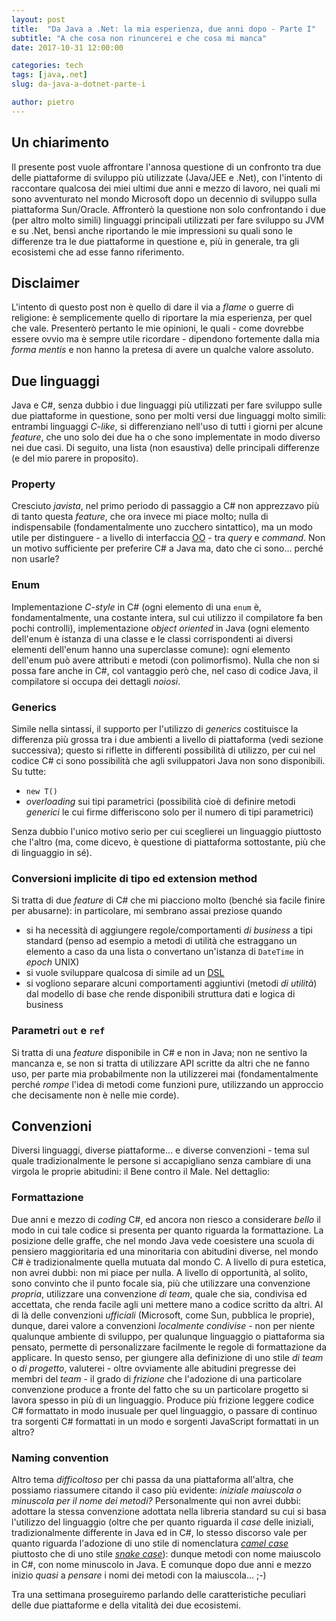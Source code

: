 ```yaml
---
layout: post
title:  "Da Java a .Net: la mia esperienza, due anni dopo - Parte I"
subtitle: "A che cosa non rinuncerei e che cosa mi manca"
date: 2017-10-31 12:00:00

categories: tech
tags: [java,.net]
slug: da-java-a-dotnet-parte-i

author: pietro
---
```

## Un chiarimento
Il presente post vuole affrontare l'annosa questione di un confronto tra due delle piattaforme di sviluppo più utilizzate (Java/JEE e .Net), con l'intento di raccontare qualcosa dei miei ultimi due anni e mezzo di lavoro, nei quali mi sono avventurato nel mondo Microsoft dopo un decennio di sviluppo sulla piattaforma Sun/Oracle.
Affronterò la questione non solo confrontando i due (per altro molto simili) linguaggi principali utilizzati per fare sviluppo su JVM e su .Net, bensì anche riportando le mie impressioni su quali sono le differenze tra le due piattaforme in questione e, più in generale, tra gli ecosistemi che ad esse fanno riferimento.

## Disclaimer
L'intento di questo post non è quello di dare il via a _flame_ o guerre di religione: è semplicemente quello di riportare la mia esperienza, per quel che vale. Presenterò pertanto le mie opinioni, le quali - come dovrebbe essere ovvio ma è sempre utile ricordare - dipendono fortemente dalla mia _forma mentis_ e non hanno la pretesa di avere un qualche valore assoluto.

## Due linguaggi
Java e C#, senza dubbio i due linguaggi più utilizzati per fare sviluppo sulle due piattaforme in questione, sono per molti versi due linguaggi molto simili: entrambi linguaggi _C-like_, si differenziano nell'uso di tutti i giorni per alcune _feature_, che uno solo dei due ha o che sono implementate in modo diverso nei due casi. Di seguito, una lista (non esaustiva) delle principali differenze (e del mio parere in proposito).

### Property
Cresciuto _javista_, nel primo periodo di passaggio a C# non apprezzavo più di tanto questa _feature_, che ora invece mi piace molto; nulla di indispensabile (fondamentalmente uno zucchero sintattico), ma un modo utile per distinguere - a livello di interfaccia [OO](https://en.wikipedia.org/wiki/Object-oriented_programming) - tra _query_ e _command_. Non un motivo sufficiente per preferire C# a Java ma, dato che ci sono... perché non usarle?

### Enum
Implementazione _C-style_ in C# (ogni elemento di una `enum` è, fondamentalmente, una costante intera, sul cui utilizzo il compilatore fa ben pochi controlli), implementazione _object oriented_ in Java (ogni elemento dell'enum è istanza di una classe e le classi corrispondenti ai diversi elementi dell'enum hanno una superclasse comune): ogni elemento dell'enum può avere attributi e metodi (con polimorfismo). Nulla che non si possa fare anche in C#, col vantaggio però che, nel caso di codice Java, il compilatore si occupa dei dettagli _noiosi_.

### Generics
Simile nella sintassi, il supporto per l'utilizzo di _generics_ costituisce la differenza più grossa tra i due ambienti a livello di piattaforma (vedi sezione successiva); questo si riflette in differenti possibilità di utilizzo, per cui nel codice C# ci sono possibilità che agli sviluppatori Java non sono disponibili. Su tutte:

* `new T()`
* _overloading_ sui tipi parametrici (possibilità cioè di definire metodi _generici_ le cui firme differiscono solo per il numero di tipi parametrici)

Senza dubbio l'unico motivo serio per cui sceglierei un linguaggio piuttosto che l'altro (ma, come dicevo, è questione di piattaforma sottostante, più che di linguaggio in sé).

### Conversioni implicite di tipo ed extension method
Si tratta di due _feature_ di C# che mi piacciono molto (benché sia facile finire per abusarne): in particolare, mi sembrano assai preziose quando

* si ha necessità di aggiungere regole/comportamenti _di business_ a tipi standard (penso ad esempio a metodi di utilità che estraggano un elemento a caso da una lista o convertano un'istanza di `DateTime` in _epoch_ UNIX)
* si vuole sviluppare qualcosa di simile ad un [DSL](https://en.wikipedia.org/wiki/Domain-specific_language)
* si vogliono separare alcuni comportamenti aggiuntivi (metodi _di utilità_) dal modello di base che rende disponibili struttura dati e logica di business

### Parametri `out` e `ref`
Si tratta di una _feature_ disponibile in C# e non in Java; non ne sentivo la mancanza e, se non si tratta di utilizzare API scritte da altri che ne fanno uso, per parte mia probabilmente non la utilizzerei mai (fondamentalmente perché _rompe_ l'idea di metodi come funzioni pure, utilizzando un approccio che decisamente non è nelle mie corde).

## Convenzioni
Diversi linguaggi, diverse piattaforme... e diverse convenzioni - tema sul quale tradizionalmente le persone si accapigliano senza cambiare di una virgola le proprie abitudini: il Bene contro il Male. Nel dettaglio:
### Formattazione
Due anni e mezzo di _coding_ C#, ed ancora non riesco a considerare _bello_ il modo in cui tale codice si presenta per quanto riguarda la formattazione. La posizione delle graffe, che nel mondo Java vede coesistere una scuola di pensiero maggioritaria ed una minoritaria con abitudini diverse, nel mondo C# è tradizionalmente quella mutuata dal mondo C. A livello di pura estetica, non avrei dubbi: non mi piace per nulla. A livello di opportunità, al solito, sono convinto che il punto focale sia, più che utilizzare una convenzione _propria_, utilizzare una convenzione _di team_, quale che sia, condivisa ed accettata, che renda facile agli uni mettere mano a codice scritto da altri. Al di là delle convenzioni _ufficiali_ (Microsoft, come Sun, pubblica le proprie), dunque, darei valore a convenzioni _localmente condivise_ - non per niente qualunque ambiente di sviluppo, per qualunque linguaggio o piattaforma sia pensato, permette di personalizzare facilmente le regole di formattazione da applicare. In questo senso, per giungere alla definizione di uno stile _di team_ o _di progetto_, valuterei - oltre ovviamente alle abitudini pregresse dei membri del _team_ - il grado di _frizione_ che l'adozione di una particolare convenzione produce a fronte del fatto che su un particolare progetto si lavora spesso in più di un linguaggio. Produce più frizione leggere codice C# formattato in modo inusuale per quel linguaggio, o passare di continuo tra sorgenti C# formattati in un modo e sorgenti JavaScript formattati in un altro?

### Naming convention
Altro tema _difficoltoso_ per chi passa da una piattaforma all'altra, che possiamo riassumere citando il caso più evidente: _iniziale maiuscola o minuscola per il nome dei metodi?_ Personalmente qui non avrei dubbi: adottare la stessa convenzione adottata nella libreria standard su cui si basa l'utilizzo del linguaggio (oltre che per quanto riguarda il _case_ delle iniziali, tradizionalmente differente in Java ed in C#, lo stesso discorso vale per quanto riguarda l'adozione di uno stile di nomenclatura [_camel case_](https://en.wikipedia.org/wiki/Camel_case) piuttosto che di uno stile [_snake case_](https://en.wikipedia.org/wiki/Snake_case)): dunque metodi con nome maiuscolo in C#, con nome minuscolo in Java.
E comunque dopo due anni e mezzo inizio *quasi* a _pensare_ i nomi dei metodi con la maiuscola... ;-)

Tra una settimana proseguiremo parlando delle caratteristiche peculiari delle due piattaforme e della vitalità dei due ecosistemi.